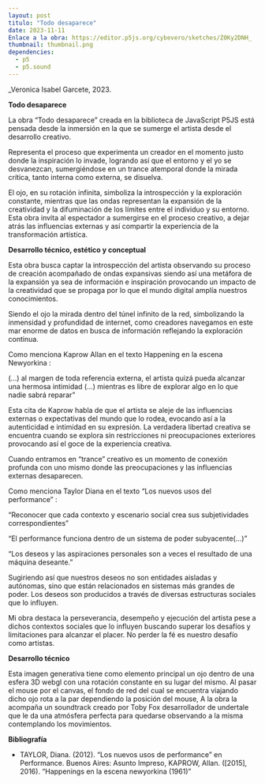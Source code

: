 ```yaml
---
layout: post
titulo: "Todo desaparece"
date: 2023-11-11
Enlace a la obra: https://editor.p5js.org/cybevero/sketches/Z0Ky2DNH_ 
thumbnail: thumbnail.png
dependencies:
  - p5
  - p5.sound
---
```


<div id="div-sketch">
  <script type="text/javascript" src="sketch.js"></script>
</div>

_Veronica Isabel Garcete, 2023.

**Todo desaparece**

La obra “Todo desaparece” creada en la biblioteca de JavaScript P5JS está pensada desde la inmersión en la que se sumerge el artista desde el desarrollo creativo. 

Representa el proceso que experimenta un creador en el momento justo donde la inspiración lo invade, logrando así que el entorno y el yo se desvanezcan, sumergiéndose en un trance atemporal donde la mirada crítica, tanto interna como externa, se disuelva. 

El ojo, en su rotación infinita, simboliza la introspección y la exploración constante, mientras que las ondas representan la expansión de la creatividad y la difuminación de los límites entre el individuo y su entorno. Esta obra invita al espectador a sumergirse en el proceso creativo, a dejar atrás las influencias externas y así compartir la experiencia de la transformación artística.


**Desarrollo técnico, estético y conceptual**

Esta obra busca captar la introspección del artista observando su proceso de creación acompañado de ondas expansivas siendo así una metáfora de la expansión ya sea de información e inspiración provocando un impacto de la creatividad que se propaga por lo que el mundo digital amplía nuestros conocimientos.

Siendo el ojo la mirada dentro del túnel infinito de la red, simbolizando la inmensidad y profundidad de internet, como creadores navegamos en este mar enorme de datos en busca de información  reflejando la exploración continua.

Como menciona Kaprow Allan en el texto Happening en la escena Newyorkina :

(...) al margen de toda referencia externa, el artista quizá pueda alcanzar una hermosa intimidad (...) mientras es libre de explorar algo en lo que nadie sabrá reparar”

Esta cita de Kaprow habla de que el artista se aleje de las influencias externas o expectativas del mundo que lo rodea, evocando así a la autenticidad e intimidad en su expresión. La verdadera libertad creativa se encuentra cuando se explora sin restricciones ni preocupaciones exteriores provocando así el goce de la experiencia creativa.

Cuando entramos en “trance” creativo es un momento de conexión profunda con uno mismo donde las preocupaciones y las influencias externas desaparecen.

 Como menciona Taylor Diana en el texto “Los nuevos usos del performance” :

“Reconocer que cada contexto y escenario social crea sus subjetividades correspondientes”

“El performance funciona dentro de un sistema de poder subyacente(...)”

“Los deseos y las aspiraciones personales son a veces el resultado de una máquina deseante.”

Sugiriendo así que nuestros deseos no son entidades aisladas y autónomas, sino que están relacionados en sistemas más grandes de poder. Los deseos son producidos a través de diversas estructuras sociales que lo influyen. 
 
Mi obra destaca la perseverancia, desempeño y ejecución del artista pese a dichos contextos sociales que lo influyen buscando superar los desafíos y limitaciones para alcanzar el placer.  No perder la fé es nuestro desafío como artistas.

**Desarrollo técnico**

Esta imagen generativa tiene como elemento principal un ojo dentro de una esfera 3D webgl con una rotación constante en su lugar del mismo. Al pasar el mouse por el canvas, el fondo de red del cual se encuentra viajando dicho ojo rota a la par dependiendo la posición del mouse, A la obra la acompaña un soundtrack creado por Toby Fox desarrollador de undertale que le da una atmósfera perfecta para quedarse observando a la misma contemplando los movimientos.  



**Bibliografía**
- TAYLOR, Diana. (2012). “Los nuevos usos de performance” en Performance. Buenos Aires: Asunto Impreso,
KAPROW, Allan. ([2015], 2016). “Happenings en la escena newyorkina (1961)”